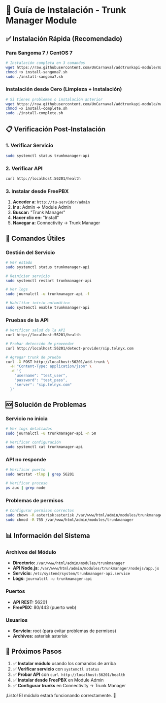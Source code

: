 # 🚀 Guía de Instalación - Trunk Manager Module

## ✅ Instalación Rápida (Recomendado)

### Para Sangoma 7 / CentOS 7

```bash
# Instalación completa en 3 comandos
wget https://raw.githubusercontent.com/UnCarnaval/addtrunkapi-module/main/install-sangoma7.sh
chmod +x install-sangoma7.sh
sudo ./install-sangoma7.sh
```

### Instalación desde Cero (Limpieza + Instalación)

```bash
# Si tienes problemas o instalación anterior
wget https://raw.githubusercontent.com/UnCarnaval/addtrunkapi-module/main/install-complete.sh
chmod +x install-complete.sh
sudo ./install-complete.sh
```

## 📋 Verificación Post-Instalación

### 1. Verificar Servicio
```bash
sudo systemctl status trunkmanager-api
```

### 2. Verificar API
```bash
curl http://localhost:56201/health
```

### 3. Instalar desde FreePBX
1. **Acceder a:** `http://tu-servidor/admin`
2. **Ir a:** Admin → Module Admin
3. **Buscar:** "Trunk Manager"
4. **Hacer clic en:** "Install"
5. **Navegar a:** Connectivity → Trunk Manager

## 🔧 Comandos Útiles

### Gestión del Servicio
```bash
# Ver estado
sudo systemctl status trunkmanager-api

# Reiniciar servicio
sudo systemctl restart trunkmanager-api

# Ver logs
sudo journalctl -u trunkmanager-api -f

# Habilitar inicio automático
sudo systemctl enable trunkmanager-api
```

### Pruebas de la API
```bash
# Verificar salud de la API
curl http://localhost:56201/health

# Probar detección de proveedor
curl http://localhost:56201/detect-provider/sip.telnyx.com

# Agregar trunk de prueba
curl -X POST http://localhost:56201/add-trunk \
  -H "Content-Type: application/json" \
  -d '{
    "username": "test_user",
    "password": "test_pass",
    "server": "sip.telnyx.com"
  }'
```

## 🆘 Solución de Problemas

### Servicio no inicia
```bash
# Ver logs detallados
sudo journalctl -u trunkmanager-api -n 50

# Verificar configuración
sudo systemctl cat trunkmanager-api
```

### API no responde
```bash
# Verificar puerto
sudo netstat -tlnp | grep 56201

# Verificar proceso
ps aux | grep node
```

### Problemas de permisos
```bash
# Configurar permisos correctos
sudo chown -R asterisk:asterisk /var/www/html/admin/modules/trunkmanager
sudo chmod -R 755 /var/www/html/admin/modules/trunkmanager
```

## 📊 Información del Sistema

### Archivos del Módulo
- **Directorio:** `/var/www/html/admin/modules/trunkmanager`
- **API Node.js:** `/var/www/html/admin/modules/trunkmanager/nodejs/app.js`
- **Servicio:** `/etc/systemd/system/trunkmanager-api.service`
- **Logs:** `journalctl -u trunkmanager-api`

### Puertos
- **API REST:** 56201
- **FreePBX:** 80/443 (puerto web)

### Usuarios
- **Servicio:** root (para evitar problemas de permisos)
- **Archivos:** asterisk:asterisk

## 🎯 Próximos Pasos

1. ✅ **Instalar módulo** usando los comandos de arriba
2. ✅ **Verificar servicio** con `systemctl status`
3. ✅ **Probar API** con `curl http://localhost:56201/health`
4. ✅ **Instalar desde FreePBX** en Module Admin
5. ✅ **Configurar trunks** en Connectivity → Trunk Manager

¡Listo! El módulo estará funcionando correctamente. 🎉